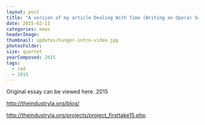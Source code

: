 ```yaml
---
layout: post
title: "A version of my article Dealing With Time (Writing an Opera) has been featured on The Industry's blog."
date: 2015-02-11
categories: news
headerImage:
thumbnail: updates/hunger-intro-video.jpg
photosFolder:
size: quartet
yearComposed: 2015
tags:
  - red
  - 2015
---
```


Original essay can be viewed here. 2015

http://theindustryla.org/blog/

http://theindustryla.org/projects/project_firsttake15.php
